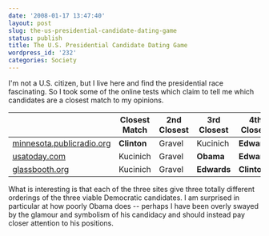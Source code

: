 ```yaml
---
date: '2008-01-17 13:47:40'
layout: post
slug: the-us-presidential-candidate-dating-game
status: publish
title: The U.S. Presidential Candidate Dating Game
wordpress_id: '232'
categories: Society
---
```


I'm not a U.S. citizen, but I live here and find the presidential race fascinating.  So I took some of the online tests which claim to tell me which candidates are a closest match to my opinions.


| |Closest Match| 2nd Closest| 3rd Closest| 4th Closest| 5th Closest
|---|---|---|---|---|---
|[minnesota.publicradio.org](http://minnesota.publicradio.org/projects/ongoing/select_a_candidate/)|**Clinton**|Gravel|Kucinich|**Edwards**|**Obama**
|[usatoday.com](http://www.usatoday.com/news/politics/election2008/candidate-match-game.htm)|Kucinich|Gravel|**Obama**|**Edwards**|**Clinton**
|[glassbooth.org](http://glassbooth.org/)|Kucinich|Gravel|**Edwards**|**Clinton**|**Obama**


What is interesting is that each of the three sites give three totally different orderings of the three viable Democratic candidates.  I am surprised in particular at how poorly Obama does -- perhaps I have been overly swayed by the glamour and symbolism of his candidacy and should instead pay closer attention to his positions.
